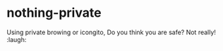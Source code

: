 # nothing-private
Using private browing or icongito, Do you think you are safe? Not really! :laugh:
